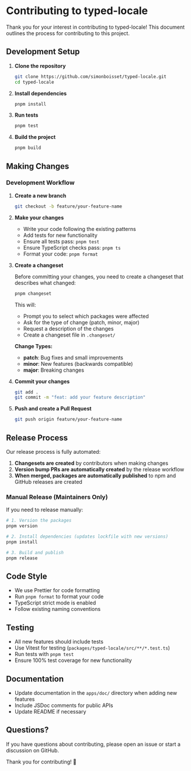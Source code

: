 # Contributing to typed-locale

Thank you for your interest in contributing to typed-locale! This document outlines the process for contributing to this project.

## Development Setup

1. **Clone the repository**
   ```bash
   git clone https://github.com/simonboisset/typed-locale.git
   cd typed-locale
   ```

2. **Install dependencies**
   ```bash
   pnpm install
   ```

3. **Run tests**
   ```bash
   pnpm test
   ```

4. **Build the project**
   ```bash
   pnpm build
   ```

## Making Changes

### Development Workflow

1. **Create a new branch**
   ```bash
   git checkout -b feature/your-feature-name
   ```

2. **Make your changes**
   - Write your code following the existing patterns
   - Add tests for new functionality
   - Ensure all tests pass: `pnpm test`
   - Ensure TypeScript checks pass: `pnpm ts`
   - Format your code: `pnpm format`

3. **Create a changeset**
   
   Before committing your changes, you need to create a changeset that describes what changed:
   
   ```bash
   pnpm changeset
   ```
   
   This will:
   - Prompt you to select which packages were affected
   - Ask for the type of change (patch, minor, major)
   - Request a description of the changes
   - Create a changeset file in `.changeset/`

   **Change Types:**
   - **patch**: Bug fixes and small improvements
   - **minor**: New features (backwards compatible)
   - **major**: Breaking changes

4. **Commit your changes**
   ```bash
   git add .
   git commit -m "feat: add your feature description"
   ```

5. **Push and create a Pull Request**
   ```bash
   git push origin feature/your-feature-name
   ```

## Release Process

Our release process is fully automated:

1. **Changesets are created** by contributors when making changes
2. **Version bump PRs are automatically created** by the release workflow
3. **When merged, packages are automatically published** to npm and GitHub releases are created

### Manual Release (Maintainers Only)

If you need to release manually:

```bash
# 1. Version the packages
pnpm version

# 2. Install dependencies (updates lockfile with new versions)
pnpm install

# 3. Build and publish
pnpm release
```

## Code Style

- We use Prettier for code formatting
- Run `pnpm format` to format your code
- TypeScript strict mode is enabled
- Follow existing naming conventions

## Testing

- All new features should include tests
- Use Vitest for testing (`packages/typed-locale/src/**/*.test.ts`)
- Run tests with `pnpm test`
- Ensure 100% test coverage for new functionality

## Documentation

- Update documentation in the `apps/doc/` directory when adding new features
- Include JSDoc comments for public APIs
- Update README if necessary

## Questions?

If you have questions about contributing, please open an issue or start a discussion on GitHub.

Thank you for contributing! 🎉